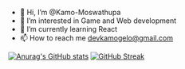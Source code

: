 - 👋 Hi, I’m @Kamo-Moswathupa
- 👀 I’m interested in Game and Web development
- 🌱 I’m currently learning React
- 📫 How to reach me devkamogelo@gmail.com

[![Anurag's GitHub stats](https://github-readme-stats.vercel.app/api?username=devkamogelo)](https://github.com/anuraghazra/github-readme-stats)
[![GitHub Streak](https://github-readme-streak-stats.herokuapp.com?user=devkamogelo&theme=merko&date_format=j%20M%5B%20Y%5D)](https://git.io/streak-stats)


<!---
Kamo-Moswathupa/Kamo-Moswathupa is a ✨ special ✨ repository because its `README.md` (this file) appears on your GitHub profile.
You can click the Preview link to take a look at your changes.
--->
